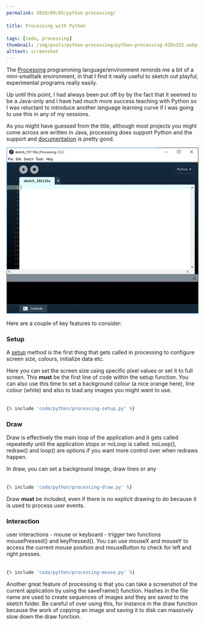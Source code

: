 ```yaml
---
permalink: 2019/09/05/python-processing/

title: Processing with Python

tags: [code, processing]
thumbnail: /img/posts/python-processing/python-processing-420x255.webp
alttext: screenshot
---
```


The <a href="https://processing.org/">Processing</a> programming language/environment reminds me a bit of a mini-smalltalk environment, in that I find it really useful to sketch out playful, experimental programs really easily.

Up until this point, I had always been put off by by the fact that it seemed to be a Java-only and I have had much more
success teaching with Python so I was reluctant to introduce another language learning curve if I was going to use this in
any of my sessions.

As you might have guessed from the title, although most projects you might come across are written in Java, processing
does support Python and the support and <a href="https://py.processing.org/reference/">documentation</a> is pretty good.

![screenshot](/img/posts/python-processing/python-processing-ui.webp)

Here are a couple of key features to consider:

### Setup

A <a href="https://py.processing.org/reference/setup.html">setup</a> method is the first thing that gets called in processing to configure screen size, colours, initialize data etc.

Here you can set the screen size using specific pixel values or set it to full screen. This **must** be the first line of code within the setup function. You can also use this time to set a background colour (a nice orange here), line colour (white) and also to load any images you might want to use.

```python

{% include 'code/python/processing-setup.py' %}

```

### Draw

Draw is effectively the main loop of the application and it gets called repeatedly until the application stops or noLoop is called. noLoop(), redraw() and loop() are options if you want more control over when redraws happen.

In draw, you can set a background image, draw lines or any

```python

{% include 'code/python/processing-draw.py' %}

```

Draw **must** be included, even if there is no explicit drawing to do because it is used to process user events.

### Interaction

user interactions - mouse or keyboard - trigger two functions mousePressed() and keyPressed(). You can use mouseX and mouseY to access the current mouse position and mouseButton to check for left and right presses.

```python

{% include 'code/python/processing-mouse.py' %}

```

Another great feature of processing is that you can take a screenshot of the current application by using the saveFrame()
function. Hashes in the file name are used to create sequences of images and they are saved to the sketch folder. Be
careful of over using this, for instance in the draw function because the work of copying an image and saving it to disk can massively slow down the draw function.
